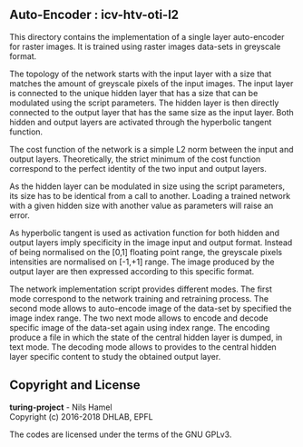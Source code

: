 ## Auto-Encoder : icv-htv-oti-l2

This directory contains the implementation of a single layer auto-encoder for
raster images. It is trained using raster images data-sets in greyscale format.

The topology of the network starts with the input layer with a size that matches
the amount of greyscale pixels of the input images. The input layer is connected
to the unique hidden layer that has a size that can be modulated using the script
parameters. The hidden layer is then directly connected to the output layer that
has the same size as the input layer. Both hidden and output layers are activated
through the hyperbolic tangent function.

The cost function of the network is a simple L2 norm between the input and output
layers. Theoretically, the strict minimum of the cost function correspond to the
perfect identity of the two input and output layers.

As the hidden layer can be modulated in size using the script parameters, its
size has to be identical from a call to another. Loading a trained network with
a given hidden size with another value as parameters will raise an error.

As hyperbolic tangent is used as activation function for both hidden and output
layers imply specificity in the image input and output format. Instead of being
normalised on the [0,1] floating point range, the greyscale pixels intensities
are normalised on [-1,+1] range. The image produced by the output layer are then
expressed according to this specific format.

The network implementation script provides different modes. The first mode
correspond to the network training and retraining process. The second mode
allows to auto-encode image of the data-set by specified the image index range.
The two next mode allows to encode and decode specific image of the data-set again
using index range. The encoding produce a file in which the state of the central hidden
layer is dumped, in text mode. The decoding mode allows to provides to the central hidden
layer specific content to study the obtained output layer.

## Copyright and License

**turing-project** - Nils Hamel <br >
Copyright (c) 2016-2018 DHLAB, EPFL

The codes are licensed under the terms of the GNU GPLv3.
